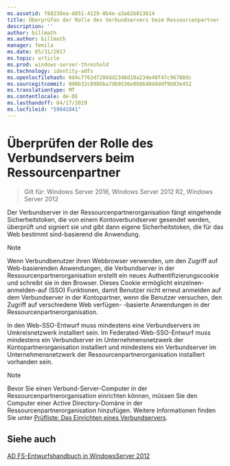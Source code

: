 ```yaml
---
ms.assetid: f88238ea-d851-4129-8b4e-a3a62b813614
title: Überprüfen der Rolle des Verbundservers beim Ressourcenpartner
description: ''
author: billmath
ms.author: billmath
manager: femila
ms.date: 05/31/2017
ms.topic: article
ms.prod: windows-server-threshold
ms.technology: identity-adfs
ms.openlocfilehash: 6d4c7763d7204dd2340d10a234e48f47c96788dc
ms.sourcegitcommit: 0d0b32c8986ba7db9536e0b8648d4ddf9b03e452
ms.translationtype: MT
ms.contentlocale: de-DE
ms.lasthandoff: 04/17/2019
ms.locfileid: "59841841"
---
```

# <a name="review-the-role-of-the-federation-server-in-the-resource-partner"></a>Überprüfen der Rolle des Verbundservers beim Ressourcenpartner

>Gilt für: Windows Server 2016, Windows Server 2012 R2, Windows Server 2012

Der Verbundserver in der Ressourcenpartnerorganisation fängt eingehende Sicherheitstoken, die von einem Kontoverbundserver gesendet werden, überprüft und signiert sie und gibt dann eigene Sicherheitstoken, die für das Web bestimmt sind\-basierend die Anwendung.  
  
> [!NOTE]  
> Wenn Verbundbenutzer ihren Webbrowser verwenden, um den Zugriff auf Web\-basierenden Anwendungen, die Verbundserver in der Ressourcenpartnerorganisation erstellt ein neues Authentifizierungscookie und schreibt sie in den Browser. Dieses Cookie ermöglicht einzelnen\-anmelden\-auf \(SSO\) Funktionen, damit Benutzer nicht erneut anmelden auf dem Verbundserver in der Kontopartner, wenn die Benutzer versuchen, den Zugriff auf verschiedene Web verfügen\- -basierte Anwendungen in der Ressourcenpartnerorganisation.  
  
In den Web-SSO-Entwurf muss mindestens eine Verbundservers im Umkreisnetzwerk installiert sein. Im Federated-Web-SSO-Entwurf muss mindestens ein Verbundserver im Unternehmensnetzwerk der Kontopartnerorganisation installiert und mindestens ein Verbundserver im Unternehmensnetzwerk der Ressourcenpartnerorganisation installiert vorhanden sein.  
  
> [!NOTE]  
> Bevor Sie einen Verbund-Server-Computer in der Ressourcenpartnerorganisation einrichten können, müssen Sie den Computer einer Active Directory-Domäne in der Ressourcenpartnerorganisation hinzufügen. Weitere Informationen finden Sie unter [Prüfliste: Das Einrichten eines Verbundservers](../../ad-fs/deployment/Checklist--Setting-Up-a-Federation-Server.md).  
  
## <a name="see-also"></a>Siehe auch
[AD FS-Entwurfshandbuch in WindowsServer 2012](AD-FS-Design-Guide-in-Windows-Server-2012.md)

